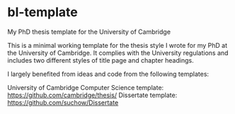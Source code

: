 # bl-template
My PhD thesis template for the University of Cambridge

This is a minimal working template for the thesis style I wrote for my PhD at the University of Cambridge.
It complies with the University regulations and includes two different styles of title page and chapter headings.

I largely benefited from ideas and code from the following templates:

University of Cambridge Computer Science template: https://github.com/cambridge/thesis/ 
Dissertate template: https://github.com/suchow/Dissertate
